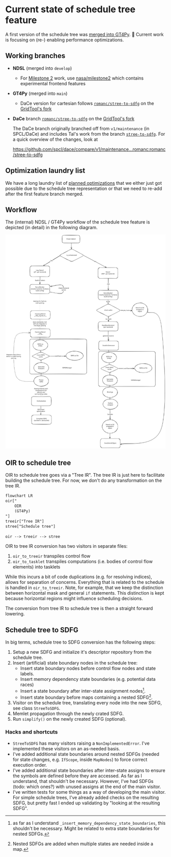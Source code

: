 # Current state of schedule tree feature

A first version of the schedule tree was [merged into GT4Py](https://github.com/GridTools/gt4py/pull/2098). :tada: Current work is focusing on (re-) enabling performance optimizations.

## Working branches

- **NDSL** (merged into `develop`)
    - For [Milestone 2](../../project2426/milestone2.md) work, use [nasa/milestone2](https://github.com/NOAA-GFDL/NDSL/tree/nasa/milestone2) which contains experimental frontend features
- **GT4Py** (merged into `main`)
    - DaCe version for cartesian follows [`romanc/stree-to-sdfg`](https://github.com/GridTools/dace/tree/romanc/stree-to-sdfg) on the [GridTool's fork](https://github.com/GridTools/dace)
- **DaCe** branch [`romanc/stree-to-sdfg`](https://github.com/GridTools/dace/tree/romanc/stree-to-sdfg) on the [GridTool's fork](https://github.com/GridTools/dace)

    The DaCe branch originally branched off from `v1/maintenance` (in SPCL/DaCe) and includes Tal's work from the branch [`stree-to-sdfg`](https://github.com/spcl/dace/tree/stree-to-sdfg). For a quick overview of the changes, look at

    <https://github.com/spcl/dace/compare/v1/maintenance...romanc:romanc/stree-to-sdfg>

## Optimization laundry list

We have a long laundry list of [planned optimizations](../laundry-list.md#planned-optimizations) that we either just got possible due to the schedule tree representation or that we need to re-add after the first feature branch merged.

## Workflow

The (internal) NDSL / GT4Py workflow of the schedule tree feature is depicted (in detail) in the following diagram.

![Workflow diagram](./images/stree_workflow.excalidraw.svg)

## OIR to schedule tree

OIR to schedule tree goes via a "Tree IR". The tree IR is just here to facilitate building the schedule tree. For now, we don't do any transformation on the tree IR.

```mermaid
flowchart LR
oir["
    OIR
    (GT4Py)
"]
treeir["Tree IR"]
stree["Schedule tree"]

oir --> treeir --> stree
```

OIR to tree IR conversion has two visitors in separate files:

1. `oir_to_treeir` transpiles control flow
2. `oir_to_tasklet` transpiles computations (i.e. bodies of control flow elements) into tasklets

While this incurs a bit of code duplications (e.g. for resolving indices), allows for separation of concerns. Everything that is related to the schedule is handled in `oir_to_treeir`. Note, for example, that we keep the distinction between horizontal mask and general `if` statements. This distinction is kept because horizontal regions might influence scheduling decisions.

The conversion from tree IR to schedule tree is then a straight forward lowering.

## Schedule tree to SDFG

In big terms, schedule tree to SDFG conversion has the following steps:

1. Setup a new SDFG and initialize it's descriptor repository from the schedule tree.
2. Insert (artificial) state boundary nodes in the schedule tree:
    - Insert state boundary nodes before control flow nodes and state labels.
    - Insert memory dependency state boundaries (e.g. potential data races)
    - Insert a state boundary after inter-state assignment nodes[^1].
    - Insert state boundary before maps containing a nested SDFG[^2].
3. Visitor on the schedule tree, translating every node into the new SDFG, see class `StreeToSDFG`.
4. Memlet propagation through the newly crated SDFG.
5. Run `simplify()` on the newly created SDFG (optional).

### Hacks and shortcuts

- `StreeToSDFG` has many visitors raising a `NonImplementedError`. I've implemented these visitors on an as-needed basis.
- I've added additional state boundaries around nested SDFGs (needed for state changes, e.g. `IfScope`, inside `MapNodes`) to force correct execution order.
- I've added additional state boundaries after inter-state assigns to ensure the symbols are defined before they are accessed. As far as I understand, that shouldn't be necessary. However, I've had SDFGs (todo: which ones?) with unused assigns at the end of the main visitor.
- I've written tests for some things as a way of developing the main visitor. For simple schedule trees, I've already added checks on the resulting SDFG, but pretty fast I ended up validating by "looking at the resulting SDFG".

[^1]: as far as I understand `_insert_memory_dependency_state_boundaries`, this shouldn't be necessary. Might be related to extra state boundaries for nested SDFGs.
[^2]: Nested SDFGs are added when multiple states are needed inside a map.
